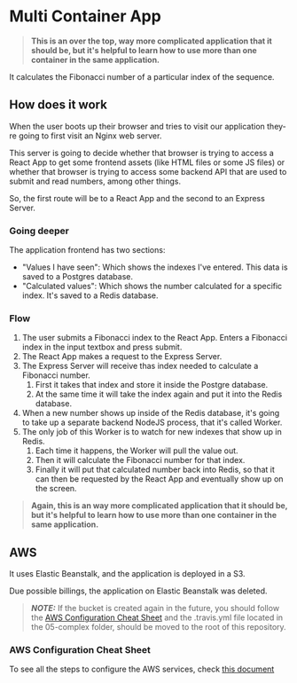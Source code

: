 # Multi Container App

> **This is an over the top, way more complicated application that it should be, but it's helpful to learn how to use more than one container in the same application.**

It calculates the Fibonacci number of a particular index of the sequence.

## How does it work

When the user boots up their browser and tries to visit our application they-re going to first visit an Nginx web server. 

This server is going to decide whether that browser is trying to access a React App to get some frontend assets (like HTML files or some JS files) or whether that browser is trying to access some backend API that are used to submit and read numbers, among other things.

So, the first route will be to a React App and the second to an Express Server.

### Going deeper

The application frontend has two sections:
- "Values I have seen": Which shows the indexes I've entered. This data is saved to a Postgres database.
- "Calculated values": Which shows the number calculated for a specific index. It's saved to a Redis database.

### Flow

1. The user submits a Fibonacci index to the React App. Enters a Fibonacci index in the input textbox and press submit.
2. The React App makes a request to the Express Server.
3. The Express Server will receive thas index needed to calculate a Fibonacci number.
    1. First it takes that index and store it inside the Postgre database.
    2. At the same time it will take the index again and put it into the Redis database.
4. When a new number shows up inside of the Redis database, it's going to take up a separate backend NodeJS process, that it's called Worker.
5. The only job of this Worker is to watch for new indexes that show up in Redis.
    1. Each time it happens, the Worker will pull the value out.
    2. Then it will calculate the Fibonacci number for that index.
    3. Finally it will put that calculated number back into Redis, so that it can then be requested by the React App and eventually show up on the screen.


> **Again, this is an way more complicated application that it should be, but it's helpful to learn how to use more than one container in the same application.**

## AWS

It uses Elastic Beanstalk, and the application is deployed in a S3.

Due possible billings, the application on Elastic Beanstalk was deleted. 

> **_NOTE:_** If the bucket is created again in the future, you should follow the [AWS Configuration Cheat Sheet](#aws-configuration-cheat-sheet) and the .travis.yml file located in the 05-complex folder, should be moved to the root of this repository.

### AWS Configuration Cheat Sheet

To see all the steps to configure the AWS services, check [this document](./cheatsheet.md)
